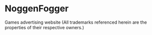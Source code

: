 # NoggenFogger
Games advertising website (All trademarks referenced herein are the properties of their respective owners.)
